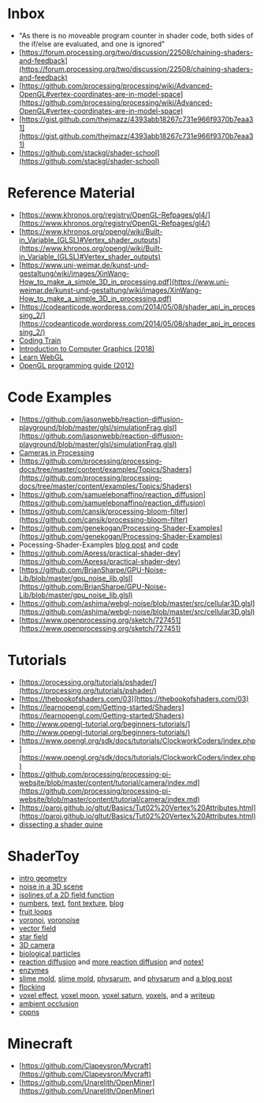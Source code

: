 # Inbox
- "As there is no moveable program counter in shader code, both sides of the if/else are evaluated, and one is ignored"
- [https://forum.processing.org/two/discussion/22508/chaining-shaders-and-feedback](https://forum.processing.org/two/discussion/22508/chaining-shaders-and-feedback)
- [https://github.com/processing/processing/wiki/Advanced-OpenGL#vertex-coordinates-are-in-model-space](https://github.com/processing/processing/wiki/Advanced-OpenGL#vertex-coordinates-are-in-model-space)
- [https://gist.github.com/thejmazz/4393abb18267c731e966f9370b7eaa31](https://gist.github.com/thejmazz/4393abb18267c731e966f9370b7eaa31)
- [https://github.com/stackgl/shader-school](https://github.com/stackgl/shader-school)

# Reference Material

- [https://www.khronos.org/registry/OpenGL-Refpages/gl4/](https://www.khronos.org/registry/OpenGL-Refpages/gl4/)
- [https://www.khronos.org/opengl/wiki/Built-in_Variable_(GLSL)#Vertex_shader_outputs](https://www.khronos.org/opengl/wiki/Built-in_Variable_(GLSL)#Vertex_shader_outputs)
- [https://www.uni-weimar.de/kunst-und-gestaltung/wiki/images/XinWang-How_to_make_a_simple_3D_in_processing.pdf](https://www.uni-weimar.de/kunst-und-gestaltung/wiki/images/XinWang-How_to_make_a_simple_3D_in_processing.pdf)
- [https://codeanticode.wordpress.com/2014/05/08/shader_api_in_processing_2/](https://codeanticode.wordpress.com/2014/05/08/shader_api_in_processing_2/)
- [Coding Train](https://www.youtube.com/playlist?list=PLRqwX-V7Uu6bPhi8sS1hHJ77n3zRO9FR_)
- [Introduction to Computer Graphics (2018)](http://math.hws.edu/graphicsbook/index.html)
- [Learn WebGL](http://learnwebgl.brown37.net/index.html)
- [OpenGL programming guide (2012)](http://www.glprogramming.com/red/)

# Code Examples
- [https://github.com/jasonwebb/reaction-diffusion-playground/blob/master/glsl/simulationFrag.glsl](https://github.com/jasonwebb/reaction-diffusion-playground/blob/master/glsl/simulationFrag.glsl)
- [Cameras in Processing](https://behreajj.medium.com/cameras-in-processing-2d-and-3d-dc45fd03662c)
- [https://github.com/processing/processing-docs/tree/master/content/examples/Topics/Shaders](https://github.com/processing/processing-docs/tree/master/content/examples/Topics/Shaders)
- [https://github.com/samuelebonaffino/reaction_diffusion](https://github.com/samuelebonaffino/reaction_diffusion)
- [https://github.com/cansik/processing-bloom-filter](https://github.com/cansik/processing-bloom-filter)
- [https://github.com/genekogan/Processing-Shader-Examples](https://github.com/genekogan/Processing-Shader-Examples)
- Pocessing-Shader-Examples [blog post](https://atduskgreg.github.io/Processing-Shader-Examples/) and [code](https://github.com/atduskgreg/Processing-Shader-Examples)
- [https://github.com/Apress/practical-shader-dev](https://github.com/Apress/practical-shader-dev)
- [https://github.com/BrianSharpe/GPU-Noise-Lib/blob/master/gpu_noise_lib.glsl](https://github.com/BrianSharpe/GPU-Noise-Lib/blob/master/gpu_noise_lib.glsl)
- [https://github.com/ashima/webgl-noise/blob/master/src/cellular3D.glsl](https://github.com/ashima/webgl-noise/blob/master/src/cellular3D.glsl)
- [https://www.openprocessing.org/sketch/727451](https://www.openprocessing.org/sketch/727451)

# Tutorials
- [https://processing.org/tutorials/pshader/](https://processing.org/tutorials/pshader/)
- [https://thebookofshaders.com/03](https://thebookofshaders.com/03)
- [https://learnopengl.com/Getting-started/Shaders](https://learnopengl.com/Getting-started/Shaders)
- [http://www.opengl-tutorial.org/beginners-tutorials/](http://www.opengl-tutorial.org/beginners-tutorials/)
- [https://www.opengl.org/sdk/docs/tutorials/ClockworkCoders/index.php](https://www.opengl.org/sdk/docs/tutorials/ClockworkCoders/index.php)
- [https://github.com/processing/processing-pi-website/blob/master/content/tutorial/camera/index.md](https://github.com/processing/processing-pi-website/blob/master/content/tutorial/camera/index.md)
- [https://paroj.github.io/gltut/Basics/Tut02%20Vertex%20Attributes.html](https://paroj.github.io/gltut/Basics/Tut02%20Vertex%20Attributes.html)
- [dissecting a shader quine](https://gpfault.net/posts/shader-quine.txt.html)

# ShaderToy
- [intro geometry](https://www.shadertoy.com/view/tsf3WB)
- [noise in a 3D scene](https://www.shadertoy.com/view/XttSz2)
- [isolines of a 2D field function](https://www.shadertoy.com/view/WtfGDX)
- [numbers](https://www.shadertoy.com/view/lt3GRj), [text](https://www.shadertoy.com/view/llySRh), [font texture](https://github.com/otaviogood/shader_fontgen), [blog](https://shadertoyunofficial.wordpress.com/2016/07/20/special-shadertoy-features/)
- [fruit loops](https://glslfan.com/?channel=-LghIxTiC_IQy-Xr5D7S&viewer=true)
- [voronoi](https://www.shadertoy.com/view/ltVcWy), [voronoise](https://www.shadertoy.com/view/Xd23Dh)
- [vector field](https://www.shadertoy.com/view/4s23DG)
- [star field](https://www.shadertoy.com/view/MdlXWr)
- [3D camera](https://www.shadertoy.com/view/wdffWj)
- [biological particles](https://www.shadertoy.com/view/3tBGzh) 
- [reaction diffusion](https://www.shadertoy.com/view/wdfXWf) and [more reaction diffusion](https://www.shadertoy.com/view/wdyXzd) and [notes!](https://wyattflanders.com/MeAndMyNeighborhood.pdf)
- [enzymes](https://www.shadertoy.com/view/WlS3WD)
- [slime mold](https://www.shadertoy.com/view/WtBcDG), [slime mold](https://www.shadertoy.com/view/3tjfzh), [physarum](https://www.shadertoy.com/view/tlKG), and [physarum](https://www.shadertoy.com/view/wtKGW1) and [a blog post](https://michaelmoroz.github.io/Reintegration-Tracking/)
- [flocking](https://www.shadertoy.com/view/WdSfzD)
- [voxel effect](https://www.shadertoy.com/view/4dfGz4), [voxel moon](https://www.shadertoy.com/view/tdlSR8), [voxel saturn](https://www.shadertoy.com/view/ldjXz1), [voxels](https://www.shadertoy.com/view/4tlfDn), and a [writeup](https://www.iquilezles.org/www/articles/voxellines/voxellines.htm)
- [ambient occlusion](https://www.shadertoy.com/view/XlXyD4)
- [cppns](https://github.com/wxs/cppn-to-glsl)

# Minecraft
- [https://github.com/Clapeysron/Mycraft](https://github.com/Clapeysron/Mycraft)
- [https://github.com/Unarelith/OpenMiner](https://github.com/Unarelith/OpenMiner)
